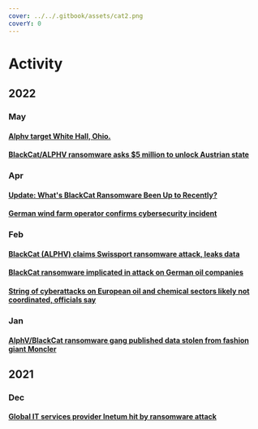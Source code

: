 ```yaml
---
cover: ../../.gitbook/assets/cat2.png
coverY: 0
---
```


# Activity

## 2022

### May

#### [Alphv target White Hall, Ohio.](https://twitter.com/vxunderground/status/1531593153417031680)

#### [BlackCat/ALPHV ransomware asks $5 million to unlock Austrian state](https://www.bleepingcomputer.com/news/security/blackcat-alphv-ransomware-asks-5-million-to-unlock-austrian-state/?\&web\_view=true)

### Apr

#### [Update: What's BlackCat Ransomware Been Up to Recently?](https://www.bankinfosecurity.com/blackcat-attack-on-betting-company-disrupts-service-a-18886)

#### [German wind farm operator confirms cybersecurity incident](https://therecord.media/german-wind-farm-operator-confirms-cybersecurity-incident-after-ransomware-group/)

### Feb

#### [BlackCat (ALPHV) claims Swissport ransomware attack, leaks data](https://www.bleepingcomputer.com/news/security/blackcat-alphv-claims-swissport-ransomware-attack-leaks-data/)

#### [BlackCat ransomware implicated in attack on German oil companies](https://www.zdnet.com/article/blackcat-ransomware-implicated-in-attack-on-german-oil-companies/)

#### [String of cyberattacks on European oil and chemical sectors likely not coordinated, officials say](https://therecord.media/string-of-cyberattacks-on-european-oil-and-chemical-sectors-likely-not-coordinated-officials-say/)

### Jan

#### [AlphV/BlackCat ransomware gang published data stolen from fashion giant Moncler](https://securityaffairs.co/wordpress/126880/cyber-crime/alphv-blackcat-ransomware-hit-moncler.html)

## 2021

### Dec

#### [Global IT services provider Inetum hit by ransomware attack](https://www.bleepingcomputer.com/news/security/global-it-services-provider-inetum-hit-by-ransomware-attack/)
